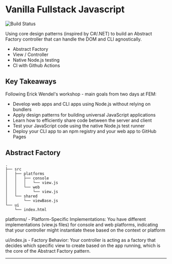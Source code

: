 # Vanilla Fullstack Javascript
![Build Status](https://github.com/AllenJoeG/fem-vanilla-fullstack-javascript/workflows/Run%20tests/badge.svg)

Using core design patterns (inspired by C#/.NET) to build an Abstract Factory controller that can handle the DOM and CLI agnostically. 
- Abstract Factory
- View / Controller
- Native Node.js testing
- CI with Github Actions

## Key Takeaways

Following Erick Wendel's workshop - main goals from two days at FEM:

- Develop web apps and CLI apps using Node.js without relying on bundlers
- Apply design patterns for building universal JavaScript applications
- Learn how to efficiently share code between the server and client
- Test your JavaScript code using the native Node.js test runner
- Deploy your CLI app to an npm registry and your web app to GitHub Pages

## Abstract Factory
```
.
├── src
│   ├── platforms
│   │   ├── console
│   │   │   └── view.js
│   │   └── web
│   │       └── view.js
│   └── shared
│       └── viewBase.js
└── ui
    └── index.html
```
platforms/ - Platform-Specific Implementations: You have different implementations (view.js files) for console and web platforms, indicating that your controller might instantiate these based on the context or platform

ui/index.js - Factory Behavior: Your controller is acting as a factory that decides which specific view to create based on the app running, which is the core of the Abstract Factory pattern.

---